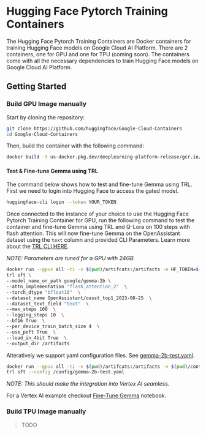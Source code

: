 # Hugging Face Pytorch Training Containers

The Hugging Face Pytorch Training Containers are Docker containers for training Hugging Face models on Google Cloud AI Platform. There are 2 containers, one for GPU and one for TPU (coming soon). The containers come with all the necessary dependencies to train Hugging Face models on Google Cloud AI Platform. 

## Getting Started

### Build GPU Image manually

Start by cloning the repository:

```bash
git clone https://github.com/huggingface/Google-Cloud-Containers
cd Google-Cloud-Containers
```

Then, build the container with the following command:

```bash
docker build -t us-docker.pkg.dev/deeplearning-platform-release/gcr.io/huggingface-pytorch-training-gpu.2.3.0.transformers.4.41.1.py310 -f containers/pytorch/training/gpu/2.3.0/transformers/4.41.1/py310/Dockerfile .
```

#### Test & Fine-tune Gemma using TRL

The command below shows how to test and fine-tune Gemma using TRL. First we need to login into Hugging Face to access the gated model. 

```bash
huggingface-cli login --token YOUR_TOKEN
``` 

Once connected to the instance of your choice to use the Hugging Face Pytorch Training Container for GPU, run the following command to test the container and fine-tune Gemma using TRL and Q-Lora on 100 steps with flash attention. This will now fine-tune Gemma on the OpenAssistant dataset using the `text` column and provided CLI Parameters. Learn more about the [TRL CLI HERE](https://huggingface.co/docs/trl/clis).

_NOTE: Parameters are tuned for a GPU with 24GB._ 

```bash
docker run --gpus all -ti -v $(pwd)/artifcats:/artifacts -e HF_TOKEN=$(cat ~/.cache/huggingface/token) us-docker.pkg.dev/deeplearning-platform-release/gcr.io/huggingface-pytorch-training-gpu.2.3.0.transformers.4.41.1.py310 \
trl sft \
--model_name_or_path google/gemma-2b \
--attn_implementation "flash_attention_2"  \
--torch_dtype "bfloat16"  \
--dataset_name OpenAssistant/oasst_top1_2023-08-25  \
--dataset_text_field "text"  \
--max_steps 100  \
--logging_steps 10  \
--bf16 True  \
--per_device_train_batch_size 4  \
--use_peft True  \
--load_in_4bit True  \
--output_dir /artifacts
```

Alteratively we support yaml configuration files. See [gemma-2b-test.yaml](gemma-2b-test.yaml).

```bash
docker run --gpus all -ti -v $(pwd)/artifcats:/artifacts -v $(pwd)/containers/pytorch/training/gemma-2b-test.yaml:/config/gemma-2b-test.yaml -e HF_TOKEN=$(cat ~/.cache/huggingface/token) us-docker.pkg.dev/deeplearning-platform-release/gcr.io/huggingface-pytorch-training-gpu.2.3.0.transformers.4.41.1.py310 \
trl sft --config /config/gemma-2b-test.yaml
```

_NOTE: This should make the integration into Vertex AI seamless._


For a Vertex AI example checkout [Fine-Tune Gemma](TODO:) notebook.  

### Build TPU Image manually

> TODO

